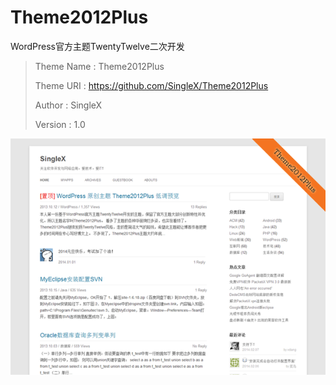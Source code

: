 Theme2012Plus
=============

WordPress官方主题TwentyTwelve二次开发

> Theme Name : Theme2012Plus
> 
> Theme URI : <https://github.com/SingleX/Theme2012Plus>
> 
> Author : SingleX
> 
> Version : 1.0

![github](https://github.com/SingleX/Theme2012Plus/blob/master/screenshot.png "github")
